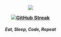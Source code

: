 <p align="center">
  <a href="https://uk.linkedin.com/in/lewis-pour" target="_blank" rel="noreferrer">
</p>
<h3 align="center">
<p align="center"><img src="https://git-profile-readme-banner.vercel.app/api/python?username=LewisPour&txt=Devops%20Engineer%20|%20Cloud%20Explorer"></p>
<p align="center"><a href="https://git.io/streak-stats"><img src="https://streak-stats.demolab.com?user=lewispour&theme=dark" alt="GitHub Streak" /></a></p>
<h5 align="center">
Eat, Sleep, Code, Repeat
</h5>
